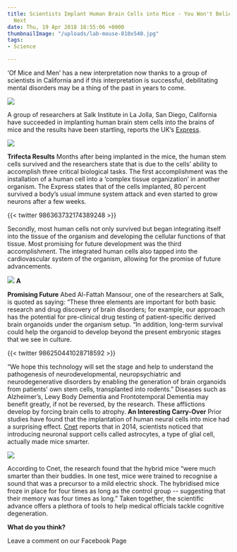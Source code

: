 ```yaml
---
title: Scientists Implant Human Brain Cells into Mice - You Won't Believe What Happened
  Next
date: Thu, 19 Apr 2018 18:55:06 +0000
thumbnailImage: "/uploads/lab-mouse-810x540.jpg"
tags:
- Science

---
```

‘Of Mice and Men’ has a new interpretation now thanks to a group of scientists in California and if this interpretation is successful, debilitating mental disorders may be a thing of the past in years to come. 

[![](http://newsattorneys.staging.wpengine.com/wp-content/uploads/2018/04/jonas-salk-inst-1024x768.jpg)](http://newsattorneys.staging.wpengine.com/wp-content/uploads/2018/04/jonas-salk-inst.jpg) 

A group of researchers at Salk Institute in La Jolla, San Diego, California have succeeded in implanting human brain stem cells into the brains of mice and the results have been startling, reports the UK’s [Express](https://www.express.co.uk/news/science/948287/brain-transplant-human-mouse-hybrid-salk-institute). 

[![](http://newsattorneys.staging.wpengine.com/wp-content/uploads/2018/04/lab-mouse2.jpg)](http://newsattorneys.staging.wpengine.com/wp-content/uploads/2018/04/lab-mouse2.jpg) 

**Trifecta Results** Months after being implanted in the mice, the human stem cells survived and the researchers state that is due to the cells’ ability to accomplish three critical biological tasks. The first accomplishment was the installation of a human cell into a ‘complex tissue organization’ in another organism. The Express states that of the cells implanted, 80 percent survived a body’s usual immune system attack and even started to grow neurons after a few weeks. 

{{< twitter 986363732174389248 >}}

Secondly, most human cells not only survived but began integrating itself into the tissue of the organism and developing the cellular functions of that tissue. Most promising for future development was the third accomplishment. The integrated human cells also tapped into the cardiovascular system of the organism, allowing for the promise of future advancements. 

[![](http://newsattorneys.staging.wpengine.com/wp-content/uploads/2018/04/researcher.png)](http://newsattorneys.staging.wpengine.com/wp-content/uploads/2018/04/researcher.png) **A** 

**Promising Future** Abed Al-Fattah Mansour, one of the researchers at Salk, is quoted as saying: “These three elements are important for both basic research and drug discovery of brain disorders; for example, our approach has the potential for pre-clinical drug testing of patient-specific derived brain organoids under the organism setup. “In addition, long-term survival could help the organoid to develop beyond the present embryonic stages that we see in culture. 

{{< twitter 986250441028718592 >}}

“We hope this technology will set the stage and help to understand the pathogenesis of neurodevelopmental, neuropsychiatric and neurodegenerative disorders by enabling the generation of brain organoids from patients' own stem cells, transplanted into rodents.” Diseases such as Alzheimer’s, Lewy Body Dementia and Frontotemporal Dementia may benefit greatly, if not be reversed, by the research. These afflictions develop by forcing brain cells to atrophy. **An Interesting Carry-Over** Prior studies have found that the implantation of human neural cells into mice had a surprising effect. [Cnet](https://www.cnet.com/news/mice-implanted-with-human-brain-cells-become-smarter/) reports that in 2014, scientists noticed that introducing neuronal support cells called astrocytes, a type of glial cell, actually made mice smarter. 

[![](http://newsattorneys.staging.wpengine.com/wp-content/uploads/2018/04/lab-mouse-1024x683.jpg)](http://newsattorneys.staging.wpengine.com/wp-content/uploads/2018/04/lab-mouse.jpg) 

According to Cnet, the research found that the hybrid mice “were much smarter than their buddies. In one test, mice were trained to recognise a sound that was a precursor to a mild electric shock. The hybridised mice froze in place for four times as long as the control group -- suggesting that their memory was four times as long.” Taken together, the scientific advance offers a plethora of tools to help medical officials tackle cognitive degeneration.

**What do you think?**

Leave a comment on our Facebook Page